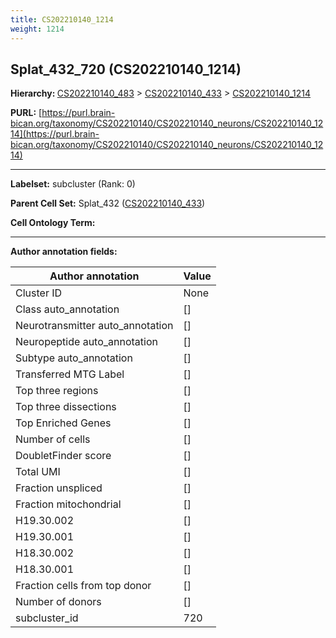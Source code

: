 ```yaml
---
title: CS202210140_1214
weight: 1214
---
```

## Splat_432_720 (CS202210140_1214)
<b>Hierarchy: </b>
[CS202210140_483](../CS202210140_483) >
[CS202210140_433](../CS202210140_433) >
[CS202210140_1214](../CS202210140_1214)

**PURL:** [https://purl.brain-bican.org/taxonomy/CS202210140/CS202210140_neurons/CS202210140_1214](https://purl.brain-bican.org/taxonomy/CS202210140/CS202210140_neurons/CS202210140_1214)

---


**Labelset:** subcluster (Rank: 0)

**Parent Cell Set:** Splat_432 ([CS202210140_433](../CS202210140_433))



**Cell Ontology Term:** 

[MARKER GENES.]: #


---

[TRANSFERRED ANNOTATIONS.]: #


[AUTHOR ANNOTATION FIELDS.]: #


**Author annotation fields:**

| Author annotation | Value |
|-------------------|-------|
|Cluster ID|None|
|Class auto_annotation|[]|
|Neurotransmitter auto_annotation|[]|
|Neuropeptide auto_annotation|[]|
|Subtype auto_annotation|[]|
|Transferred MTG Label|[]|
|Top three regions|[]|
|Top three dissections|[]|
|Top Enriched Genes|[]|
|Number of cells|[]|
|DoubletFinder score|[]|
|Total UMI|[]|
|Fraction unspliced|[]|
|Fraction mitochondrial|[]|
|H19.30.002|[]|
|H19.30.001|[]|
|H18.30.002|[]|
|H18.30.001|[]|
|Fraction cells from top donor|[]|
|Number of donors|[]|
|subcluster_id|720|
